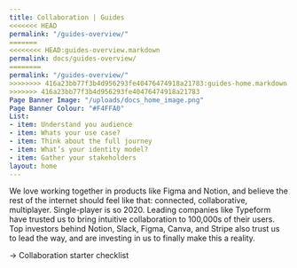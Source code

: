 ```yaml
---
title: Collaboration | Guides
<<<<<<< HEAD
permalink: "/guides-overview/"
=======
<<<<<<<< HEAD:guides-overview.markdown
permalink: docs/guides-overview/
========
permalink: "/guides-overview/"
>>>>>>>> 416a23bb77f3b4d956293fe40476474918a21783:guides-home.markdown
>>>>>>> 416a23bb77f3b4d956293fe40476474918a21783
Page Banner Image: "/uploads/docs_home_image.png"
Page Banner Colour: "#F4FFA0"
List:
- item: Understand you audience
- item: Whats your use case?
- item: Think about the full journey
- item: What’s your identity model?
- item: Gather your stakeholders
layout: home
---
```


We love working together in products like Figma and Notion, and believe the rest of the internet should feel like that: connected, collaborative, multiplayer. Single-player is so 2020.
Leading companies like Typeform have trusted us to bring intuitive collaboration to 100,000s of their users. Top investors behind Notion, Slack, Figma, Canva, and Stripe also trust us to lead the way, and are investing in us to finally make this a reality.

→ Collaboration starter checklist
